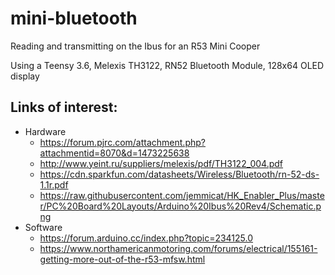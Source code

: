 # mini-bluetooth
Reading and transmitting on the Ibus for an R53 Mini Cooper

Using a Teensy 3.6, Melexis TH3122, RN52 Bluetooth Module, 128x64 OLED display

## Links of interest:
* Hardware
  * https://forum.pjrc.com/attachment.php?attachmentid=8070&d=1473225638
  * http://www.yeint.ru/suppliers/melexis/pdf/TH3122_004.pdf
  * https://cdn.sparkfun.com/datasheets/Wireless/Bluetooth/rn-52-ds-1.1r.pdf
  * https://raw.githubusercontent.com/jemmicat/HK_Enabler_Plus/master/PC%20Board%20Layouts/Arduino%20Ibus%20Rev4/Schematic.png
* Software
  * https://forum.arduino.cc/index.php?topic=234125.0
  * https://www.northamericanmotoring.com/forums/electrical/155161-getting-more-out-of-the-r53-mfsw.html
